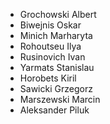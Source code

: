 - Grochowski Albert
- Biwejnis Oskar
- Minich Marharyta
- Rohoutseu	Ilya
- Rusinovich Ivan
- Yarmats Stanislau
- Horobets Kiril
- Sawicki Grzegorz
- Marszewski Marcin
- Aleksander Piluk